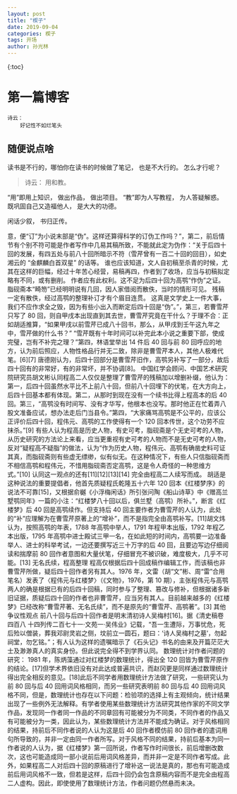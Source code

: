 ```yaml
---
layout: post
title: "楔子"
date: 2019-09-04
categories: 楔子
tags: 开场
author: 孙光林
---
```


<!-- - content -->

{:toc}

# 第一篇博客

    诗云：
        好记性不如烂笔头

## 随便说点啥

读书是不行的，哪怕你在读书的时候做了笔记， 也是不大行的。
怎么才行呢？

> 诗云： 用和教。

“用”即用上知识， 做出作品， 做出项目。
“教”即为人写教程， 为人答疑解惑。 既巩固自己又造福他人， 是大大的功德。

闲话少叙， 书归正传。

意，便“订”为小说末部是“伪”。这样还算得科学的订伪工作吗？”，第二，前后情节有个别不符可能是作者写作中几易其稿所致，不能就此定为伪作：“关于后四十回的发展，有四五处与前八十回所暗示不符（雪芹曾有一百二十回的回目），如史湘云的 “金麒麟白首双星” 的话等。 谁也应该知道，文人自初稿至杀青的时候，尤其在这样的巨幅，经过十年苦心经营，易稿再四，作者到了收场，应当与初稿拟定略有不同，或有删削。 作者应有此权利。这不足为后四十回为高鹗“作伪”之证。 脂砚斋本“畸笏”已经明明说有几回，因人家借阅而散佚，当时的情形可见。 残稿一定有散佚，经过高鹗的整理补订才有个眉目连贯。 这真是文学史上一件大事，我们不应作求全之毁，因为有些小出入而断定后四十回是“伪”。”，第三，若曹雪芹只写了 80 回，则自甲戌本出现直到其去世，曹雪芹究竟在干什么？于理不合：正如胡适推算，“如果甲戌以前雪芹已成八十回书，那么，从甲戌到壬午这九年之中，雪芹做的什么书？” “雪芹既有十年时间可以补完此本小说之重要下部，使成完璧，岂有不补完之理？”第四，林语堂举出 14 件后 40 回与前 80 回呼应的地方，认为前后照应，人物性格品行并无二致，除非是曹雪芹本人，其他人极难代笔。[6][7]
唐德刚认为，后四十回部分是曹雪芹旧作，高鹗另补写了一部分，故后四十回有的非常好，有的非常坏，并不协调[8]。
中国红学会顾问、中国艺术研究院研究员胡文彬认同程高二人仅仅是整理了曹雪芹的残稿加以增删补缀，他认为：第一，后四十回虽然水平比不上前八十回，但前八十回埋下的伏笔，在大方向上，后四十回基本都有体现。第二，从那时到现在没有一个续书比得上程高本的后 40 回。第三，“高鹗没有时间写、没有才华写，他根本也没写。那时他正在忙着弄八股文准备应试，想办法走后门当县令。”第四，“大家痛骂高鹗是不公平的，应该公正评价后四十回，程伟元、高鹗的工作使得有一个 120 回本传世，这个功劳不应抹杀。”[9]
有些人认为程高是历史人物，有史可考，脂砚斋是个无史可考的人物，从历史研究的方法论上来看，应当更重视有史可考的人物而不是无史可考的人物，反对“疑程高不疑脂”的做法，认为“作为历史人物，程伟元、高鹗有确凿史料可证其真，而脂砚斋则有些虚无缥缈，似有似无。在这种情况下，有些人只信脂砚斋而不相信高鹗和程伟元，不惜用脂砚斋否定高鹗，这是令人奇怪的一种思维方式。”[10]
认同这一观点的还有[11][12][13][14]
完全由程高二人续写而成。
胡适是这种说法的重要提倡者，他首先质疑程氏乾隆五十六年 120 回本《红楼梦序》的说法不可靠[15]，又根据俞樾《小浮梅闲话》所引张问陶《船山诗草》中《赠高兰墅鹗同年》一篇的小注：“红楼梦八十回以后，俱兰墅（高鹗）所补。”，断言《红楼梦》后 40 回是高鹗续作。但支持后 40 回主要作者为曹雪芹的人认为，此处的“补”应理解为在曹雪芹原著上的“增补”，而不是指完全由高鹗补写。[11]胡文炜认为，按照高鹗的年表，1788 年高鹗中举人，1791 年程甲本出版，1792 年程乙本出版，1795 年高鹗中进士殿试三甲一名，在如此短的时间内，高鹗要一边准备举人、进士的科举考试，一边还要撰写近三十万字的后 40 回，且要边写边仔细阅读和揣摩前 80 回作者意图和大量伏笔，仔细冒充不被识破，难度极大，几乎不可能。[13]
无名氏续，程高整理
程高仅根据后四十回成稿作编辑工作，而该稿也非曹雪芹所做，疑后四十回作者另有其人。1976 年，文雷（胡“文”彬、周“雷”合用笔名）发表了〈程伟元与红楼梦〉（《文物》，1976，第 10 期），主张程伟元与高鹗两人的确是根据已有的后四十回稿，同时参与了整理、篡改与修补，但根据诸多新旧证据，质疑后四十回的作者也非曹雪芹，应当另有其人。目前越来越多的《红楼梦》已经改称“曹雪芹著、无名氏续”，而不是原先的“曹雪芹、高鹗著”。[3]
其他争议性观点
前八十回与后四十回作者是明末清初诗人吴梅村[16]。据《清史稿卷四百八 十四列传二百七十一·文苑一·吴伟业》记载，“吾一生遭际，万事忧危，死后殓以僧装，葬我邓尉灵岩之侧，坟前立一圆石，题曰：‘诗人吴梅村之墓’，勿起祠堂，勿乞铭。”；有人认为这样的遗嘱暗示了《石头记》书名的由来及开篇茫茫大士及渺渺真人的真实身份。但此说完全得不到学界认同。
数理统计对作者问题的研究：
1981 年，陈炳藻通过对红楼梦的数理统计，得出全 120 回皆为曹雪芹原作的结论。[17]但学术界依旧没有对此达成普遍共识，而赵冈更是同样通过数理统计得出完全相反的意见。[18]此后不同学者用数理统计方法做了研究，一些研究认为前 80 回与后 40 回用词风格相同，而另一些研究表明前 80 回与后 40 回用词风格不同，但是，数理统计也存在以下问题：检验项的选择上有主观倾向，统计结果出现了一些例外无法解释。有学者使用某些数理统计方法研究其他作家的不同文学作品，发现同一作者同一作品的不同章回有可能被分为不同类，不同作者的作品又有可能被分为一类，因此认为，某些数理统计方法并不能成为确证。对于风格相同的结果，持前后不同作者说的人认为这是后 40 回作者模仿前 80 回作者的遣词用句所导致的，并非一定由同一作者所写。对于风格不同的结果，持前后基本为同一作者说的人认为，据《红楼梦》第一回所说，作者写作时间很长，前后增删改数次，这也可能造成同一部小说前后用词风格差异，而并非一定是不同作者写成。此外，如果程高二人对后四十回的原稿进行了增补这一说法是真的，那也有可能造成前后用词风格不一致，但若是这样，后四十回仍会包含原稿内容而不是完全由程高二人虚构。因此，即使使用了数理统计方法，作者问题仍然悬而未决。
